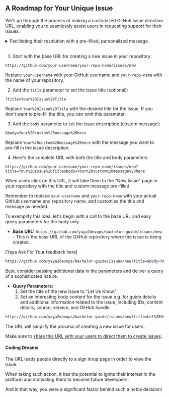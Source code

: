 ## A Roadmap for Your Unique Issue

We'll go through the process of making a customized GitHub issue direction URL, enabling you to seamlessly assist users in requesting support for their issues.


<details>

<summary>
Facilitating their resolution with a pre-filled, personalized message.
</summary>

<br>

|💡Issue|  is like a virtual sticky note where people can write down problems, ideas, or tasks related to a project. |
|---:|:---|


<img src="https://raw.githubusercontent.com/yaya2devops/bachelor-guide/main/docs/issue/assets/issue-url-end-query.png">



</details>

<br>

1. Start with the base URL for creating a new issue in your repository:
```
https://github.com/your-username/your-repo-name/issues/new
```
Replace `your-username` with your GitHub username and `your-repo-name` with the name of your repository.

2. Add the `title` parameter to set the issue title (optional):

```
?title=Your%20Issue%20Title
```

Replace `Your%20Issue%20Title` with the desired title for the issue. If you don't want to pre-fill the title, you can omit this parameter.

3. Add the `body` parameter to set the issue description (custom message):

```
&body=Your%20custom%20message%20here
```

Replace `Your%20custom%20message%20here` with the message you want to pre-fill in the issue description.

4. Here's the complete URL with both the title and body parameters:
```
https://github.com/your-username/your-repo-name/issues/new?title=Your%20Issue%20Title&body=Your%20custom%20message%20here
```
When users click on this URL, it will take them to the "New Issue" page in your repository with the title and custom message pre-filled. 

Remember to replace `your-username` and `your-repo-name` with your actual GitHub username and repository name, and customize the title and message as needed.



To exemplify this idea, let's begin with a call to the base URL and easy query parameters for the body only.

* **Base URL:** `https://github.com/yaya2devops/bachelor-guide/issues/new` - This is the base URL of the GitHub repository where the issue is being created.

[Yaya Ask For Your feedback here]

```sh
https://github.com/yaya2devops/bachelor-guide/issues/new?title=&body=%0A%0A%5BYaya%20Ask%20For%20Your%20feedback%20here%5D%0A%0A%0A
```


Best, consider passing additional data in the parameters  and deliver a query of a sophisticated nature.


* **Query Parameters:**
   1. Set the title of the new issue to "Let Us Know."
   2. Set an interesting body content for the issue e.g. for guide details and additional information related to the issue, including IDs, content details, source, service, and GitHub handle.

```sh
https://github.com/yaya2devops/bachelor-guide/issues/new?title=Let%20Us%20Know&body=%0A%0A%5BYaya%20Ask%20For%20Your%20feedback%20here%5D%0A%0A%0A---%0A%23%23%23%23%20Guide%20Details%0A%E2%9A%A0%20*Leave%20This%20section%20for%20GitHub%20and%20Guide%20issue%20redirections*%0A*%20ID%3A%20%5B7e2c0e6e-8b6d-4c2f-aaef-15f736a7b2a1%5D%0A*%20Version%20Independent%20ID%3A%20%5Ba5f1d387-7be9-4f0c-b92d-d52d16ef1d8e%5D%0A*%20Content%3A%20%5BBachelors%20in%20Computer%20Engineering%20Guide%5D%0A*%20Content%20Source%3A%20%5Bbachelor-guide/docs/README.md%5D(https://github.com/yaya2devops/bachelor-guide/blob/main/docs/README.md)%0A*%20Service%3A%20%5Bcollege-students-empower%5D%0A*%20GitHub%20Handle%3A%20%40yaya2devops
 ```

The URL will simplify the process of creating a new issue for users.


Make sure to [share this URL with your users to direct them to create issues](https://github.com/yaya2devops/bachelor-guide/issues/new?title=Let%20Us%20Know&body=%0A%0A%5BYaya%20Ask%20For%20Your%20feedback%20here%5D%0A%0A%0A---%0A%23%23%23%23%20Guide%20Details%0A%E2%9A%A0%20*Leave%20This%20section%20for%20GitHub%20and%20Guide%20issue%20redirections*%0A*%20ID%3A%20%5B7e2c0e6e-8b6d-4c2f-aaef-15f736a7b2a1%5D%0A*%20Version%20Independent%20ID%3A%20%5Ba5f1d387-7be9-4f0c-b92d-d52d16ef1d8e%5D%0A*%20Content%3A%20%5BBachelors%20in%20Computer%20Engineering%20Guide%5D%0A*%20Content%20Source%3A%20%5Bbachelor-guide/docs/README.md%5D(https://github.com/yaya2devops/bachelor-guide/blob/main/docs/README.md)%0A*%20Service%3A%20%5Bcollege-students-empower%5D%0A*%20GitHub%20Handle%3A%20%40yaya2devops). 


####  Coding Dreams
The URL leads people directly to a sign in/up page in order to view the issue.

When taking such action, it has the potential to ignite their interest in the platform and motivating them to become future developers.

And in that way, you were a significant factor behind such a noble decision!

 






